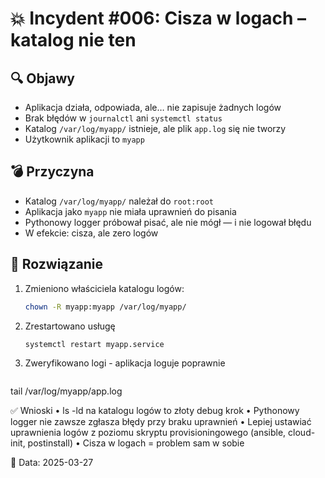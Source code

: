 # 💥 Incydent #006: Cisza w logach – katalog nie ten

## 🔍 Objawy
- Aplikacja działa, odpowiada, ale… nie zapisuje żadnych logów
- Brak błędów w `journalctl` ani `systemctl status`
- Katalog `/var/log/myapp/` istnieje, ale plik `app.log` się nie tworzy
- Użytkownik aplikacji to `myapp`

## 💣 Przyczyna
- Katalog `/var/log/myapp/` należał do `root:root`
- Aplikacja jako `myapp` nie miała uprawnień do pisania
- Pythonowy logger próbował pisać, ale nie mógł — i nie logował błędu
- W efekcie: cisza, ale zero logów

## 🔧 Rozwiązanie
1. Zmieniono właściciela katalogu logów:
   ```bash
   chown -R myapp:myapp /var/log/myapp/
2. Zrestartowano usługę
   ```bash
   systemctl restart myapp.service
3. Zweryfikowano logi - aplikacja loguje poprawnie 
   ```bash
tail /var/log/myapp/app.log

✅ Wnioski
	•	ls -ld na katalogu logów to złoty debug krok
	•	Pythonowy logger nie zawsze zgłasza błędy przy braku uprawnień
	•	Lepiej ustawiać uprawnienia logów z poziomu skryptu provisioningowego (ansible, cloud-init, postinstall)
	•	Cisza w logach = problem sam w sobie

📅 Data: 2025-03-27

